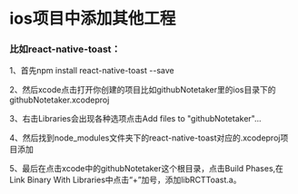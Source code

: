 # ios项目中添加其他工程
### 比如react-native-toast：
   1、首先npm install react-native-toast --save
   
   2、然后xcode点击打开你创建的项目比如githubNotetaker里的ios目录下的githubNotetaker.xcodeproj
   
   3、右击Libraries会出现各种选项点击Add files to "githubNotetaker"...
   
   4、然后找到node_modules文件夹下的react-native-toast对应的.xcodeproj项目添加
   
   5、最后在点击xcode中的githubNotetaker这个根目录，点击Build Phases,在Link Binary With Libraries中点击“+”加号，添加libRCTToast.a。
   
